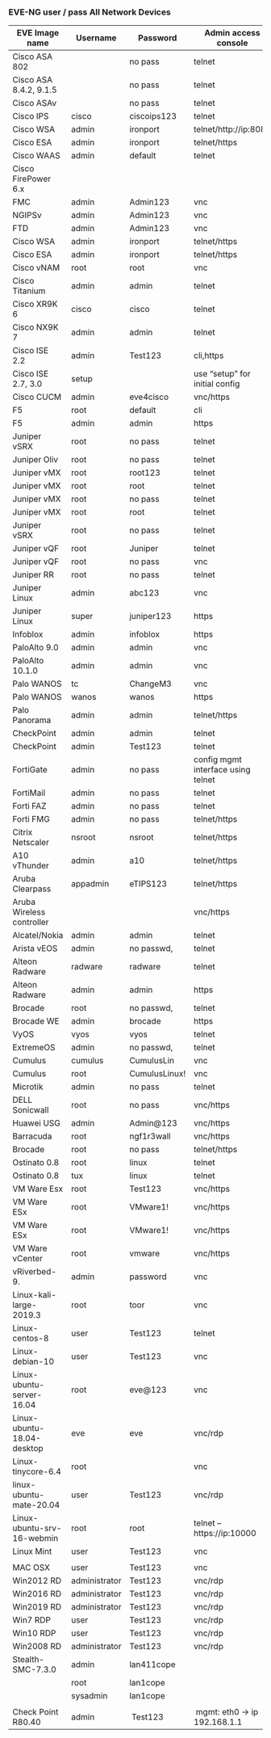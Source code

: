 ### EVE-NG user / pass All Network Devices

| EVE Image name             | Username      | Password      | Admin access console               |
|----------------------------|---------------|---------------|------------------------------------|
| Cisco ASA 802              |               | no pass       | telnet                             |
| Cisco ASA 8.4.2, 9.1.5     |               | no pass       | telnet                             |
| Cisco ASAv                 |               | no pass       | telnet                             |
| Cisco IPS                  | cisco         | ciscoips123   | telnet                             |
| Cisco WSA                  | admin         | ironport      | telnet/http://ip:8080              |
| Cisco ESA                  | admin         | ironport      | telnet/https                       |
| Cisco WAAS                 | admin         | default       | telnet                             |
| Cisco FirePower 6.x        |               |               |                                    |
| FMC                        | admin         | Admin123      | vnc                                |
| NGIPSv                     | admin         | Admin123      | vnc                                |
| FTD                        | admin         | Admin123      | vnc                                |
| Cisco WSA                  | admin         | ironport      | telnet/https                       |
| Cisco ESA                  | admin         | ironport      | telnet/https                       |
| Cisco vNAM                 | root          | root          | vnc                                |
| Cisco Titanium             | admin         | admin         | telnet                             |
| Cisco XR9K 6               | cisco         | cisco         | telnet                             |
| Cisco NX9K 7               | admin         | admin         | telnet                             |
| Cisco ISE 2.2              | admin         | Test123       | cli,https                          |
| Cisco ISE 2.7, 3.0         | setup         |               | use “setup” for initial config     |
| Cisco CUCM                 | admin         | eve4cisco     | vnc/https                          |
| F5                         | root          | default       | cli                                |
| F5                         | admin         | admin         | https                              |
| Juniper vSRX               | root          | no pass       | telnet                             |
| Juniper Oliv               | root          | no pass       | telnet                             |
| Juniper vMX                | root          | root123       | telnet                             |
| Juniper vMX                | root          | root          | telnet                             |
| Juniper vMX                | root          | no pass       | telnet                             |
| Juniper vMX                | root          | root          | telnet                             |
| Juniper vSRX               | root          | no pass       | telnet                             |
| Juniper vQF                | root          | Juniper       | telnet                             |
| Juniper vQF                | root          | no pass       | vnc                                |
| Juniper RR                 | root          | no pass       | telnet                             |
| Juniper Linux              | admin         | abc123        | vnc                                |
| Juniper Linux              | super         | juniper123    | https                              |
| Infoblox                   | admin         | infoblox      | https                              |
| PaloAlto 9.0               | admin         | admin         | vnc                                |
| PaloAlto 10.1.0            | admin         | admin         | vnc                                |
| Palo WANOS                 | tc            | ChangeM3      | vnc                                |
| Palo WANOS                 | wanos         | wanos         | https                              |
| Palo Panorama              | admin         | admin         | telnet/https                       |
| CheckPoint                 | admin         | admin         | telnet                             |
| CheckPoint                 | admin         | Test123       | telnet                             |
| FortiGate                  | admin         | no pass       | config mgmt interface using telnet |
| FortiMail                  | admin         | no pass       | telnet                             |
| Forti FAZ                  | admin         | no pass       | telnet                             |
| Forti FMG                  | admin         | no pass       | telnet/https                       |
| Citrix Netscaler           | nsroot        | nsroot        | telnet/https                       |
| A10 vThunder               | admin         | a10           | telnet/https                       |
| Aruba Clearpass            | appadmin      | eTIPS123      | telnet/https                       |
| Aruba Wireless controller  |               |               | vnc/https                          |
| Alcatel/Nokia              | admin         | admin         | telnet                             |
| Arista vEOS                | admin         | no passwd,    | telnet                             |
| Alteon Radware             | radware       | radware       | telnet                             |
| Alteon Radware             | admin         | admin         | https                              |
| Brocade                    | root          | no passwd,    | telnet                             |
| Brocade WE                 | admin         | brocade       | https                              |
| VyOS                       | vyos          | vyos          | telnet                             |
| ExtremeOS                  | admin         | no passwd,    | telnet                             |
| Cumulus                    | cumulus       | CumulusLin    | vnc                                |
| Cumulus                    | root          | CumulusLinux! | vnc                                |
| Microtik                   | admin         | no pass       | telnet                             |
| DELL Sonicwall             | root          | no pass       | vnc/https                          |
| Huawei USG                 | admin         | Admin@123     | vnc/https                          |
| Barracuda                  | root          | ngf1r3wall    | vnc/https                          |
| Brocade                    | root          | no pass       | telnet/https                       |
| Ostinato 0.8               | root          | linux         | telnet                             |
| Ostinato 0.8               | tux           | linux         | telnet                             |
| VM Ware Esx                | root          | Test123       | vnc/https                          |
| VM Ware ESx                | root          | VMware1!      | vnc/https                          |
| VM Ware ESx                | root          | VMware1!      | vnc/https                          |
| VM Ware vCenter            | root          | vmware        | vnc/https                          |
| vRiverbed-9.               | admin         | password      | vnc                                |
| Linux-kali-large-2019.3    | root          | toor          | vnc                                |
| Linux-centos-8             | user          | Test123       | telnet                             |
| Linux-debian-10            | user          | Test123       | vnc                                |
| Linux-ubuntu-server-16.04  | root          | eve@123       | vnc                                |
| Linux-ubuntu-18.04-desktop | eve           | eve           | vnc/rdp                            |
| Linux-tinycore-6.4         | root          |               | vnc                                |
| linux-ubuntu-mate-20.04    | user          | Test123       | vnc/rdp                            |
| Linux-ubuntu-srv-16-webmin | root          | root          | telnet – https://ip:10000          |
| Linux Mint                 | user          | Test123       | vnc                                |
|                            |               |               |                                    |
| MAC OSX                    | user          | Test123       | vnc                                |
| Win2012 RD                 | administrator | Test123       | vnc/rdp                            |
| Win2016 RD                 | administrator | Test123       | vnc/rdp                            |
| Win2019 RD                 | administrator | Test123       | vnc/rdp                            |
| Win7 RDP                   | user          | Test123       | vnc/rdp                            |
| Win10 RDP                  | user          | Test123       | vnc/rdp                            |
| Win2008 RD                 | administrator | Test123       | vnc/rdp                            |
| Stealth-SMC-7.3.0          | admin         | lan411cope    |                                    |
|                            | root          | lan1cope      |                                    |
|                            | sysadmin      | lan1cope      |                                    |
|                            |               |               |                                    |
| Check Point R80.40         | admin         |  Test123      |  mgmt: eth0 -> ip 192.168.1.1      |

